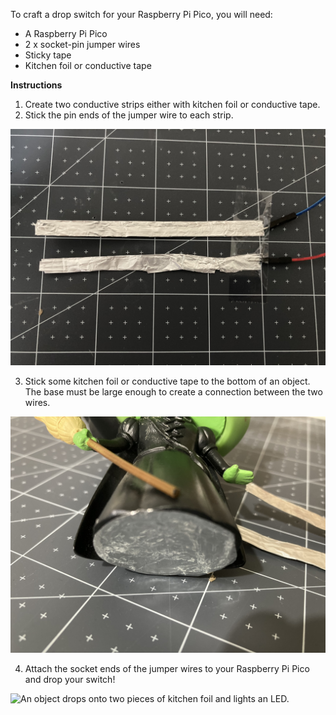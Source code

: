To craft a drop switch for your Raspberry Pi Pico, you will need:

+ A Raspberry Pi Pico
+ 2 x socket-pin jumper wires
+ Sticky tape
+ Kitchen foil or conductive tape

**Instructions**

1. Create two conductive strips either with kitchen foil or conductive tape. 
2. Stick the pin ends of the jumper wire to each strip.

![To strips of kitchen foil are attached to the pin ends of two jumper wires with sticky tape.](images/connect-pins.jpeg)

3. Stick some kitchen foil or conductive tape to the bottom of an object. The base must be large enough to create a connection between the two wires.

![An object has kitchen foil stuck to its base.](images/foil-to-base.jpeg)

4. Attach the socket ends of the jumper wires to your Raspberry Pi Pico and drop your switch!

![An object drops onto two pieces of kitchen foil and lights an LED.](images/drop-switch.gif)